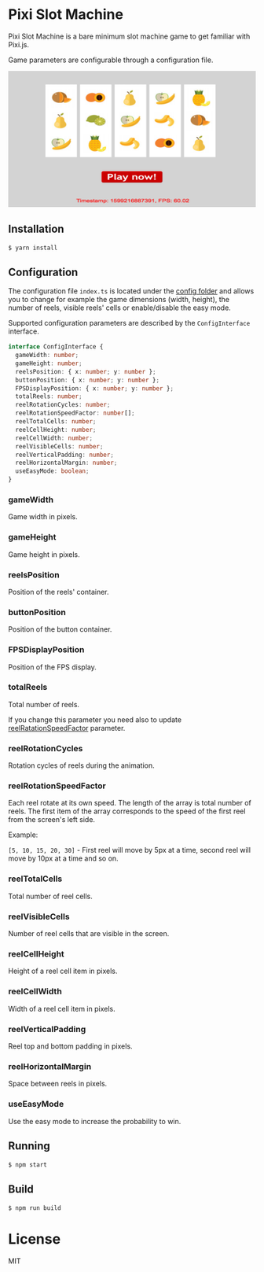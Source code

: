 # Pixi Slot Machine

Pixi Slot Machine is a bare minimum slot machine game to get familiar with Pixi.js. 

Game parameters are configurable through a configuration file.

![Main screen](./screenshots/mainscreen.png)

## Installation

```
$ yarn install
```

## Configuration

The configuration file `index.ts` is located under the [config folder](./src/config) and allows you to change for 
example the game dimensions (width, height), the number of reels, visible reels' cells or enable/disable the easy mode.

Supported configuration parameters are described by the `ConfigInterface` interface.

```typescript
interface ConfigInterface {
  gameWidth: number;
  gameHeight: number;
  reelsPosition: { x: number; y: number };
  buttonPosition: { x: number; y: number };
  FPSDisplayPosition: { x: number; y: number };
  totalReels: number;
  reelRotationCycles: number;
  reelRotationSpeedFactor: number[];
  reelTotalCells: number;
  reelCellHeight: number;
  reelCellWidth: number;
  reelVisibleCells: number;
  reelVerticalPadding: number;
  reelHorizontalMargin: number;
  useEasyMode: boolean;
}
```

### gameWidth

Game width in pixels.

### gameHeight

Game height in pixels.

### reelsPosition 

Position of the reels' container.

### buttonPosition

Position of the button container.

### FPSDisplayPosition

Position of the FPS display.

### totalReels

Total number of reels. 

If you change this parameter you need also to update [reelRatationSpeedFactor](#reelrotationspeedfactor) parameter.

### reelRotationCycles

Rotation cycles of reels during the animation.

### reelRotationSpeedFactor

Each reel rotate at its own speed. The length of the array is total number of reels. The first item of the array 
corresponds to the speed of the first reel from the screen's left side. 

Example:

`[5, 10, 15, 20, 30]` - First reel will move by 5px at a time, second reel will move by 10px at a time and so on.

### reelTotalCells

Total number of reel cells.

### reelVisibleCells

Number of reel cells that are visible in the screen.

### reelCellHeight

Height of a reel cell item in pixels.

### reelCellWidth

Width of a reel cell item in pixels.

### reelVerticalPadding

Reel top and bottom padding in pixels. 

### reelHorizontalMargin

Space between reels in pixels.

### useEasyMode

Use the easy mode to increase the probability to win.

## Running

```
$ npm start
```

## Build

```
$ npm run build
```

# License

MIT
